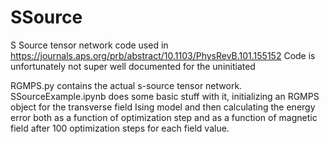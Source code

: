 # SSource
S Source tensor network code used in https://journals.aps.org/prb/abstract/10.1103/PhysRevB.101.155152
Code is unfortunately not super well documented for the uninitiated

RGMPS.py contains the actual s-source tensor network. SSourceExample.ipynb does some basic stuff with it, initializing an RGMPS object for the transverse field Ising model
and then calculating the energy error both as a function of optimization step and as a function of magnetic field after 100 optimization steps for each field value.
